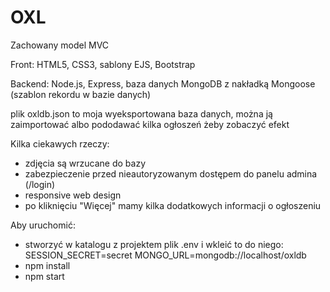 # OXL

Zachowany model MVC

Front: HTML5, CSS3, sablony EJS, Bootstrap

Backend: Node.js, Express, baza danych MongoDB z nakładką Mongoose (szablon rekordu w bazie danych)

plik oxldb.json to moja wyeksportowana baza danych, można ją zaimportować albo pododawać kilka ogłoszeń żeby zobaczyć efekt

Kilka ciekawych rzeczy:
- zdjęcia są wrzucane do bazy
- zabezpieczenie przed nieautoryzowanym dostępem do panelu admina (/login)
- responsive web design
- po kliknięciu "Więcej" mamy kilka dodatkowych informacji o ogłoszeniu

Aby uruchomić:
- stworzyć w katalogu z projektem plik .env i wkleić to do niego:
SESSION_SECRET=secret
MONGO_URL=mongodb://localhost/oxldb 
- npm install
- npm start
